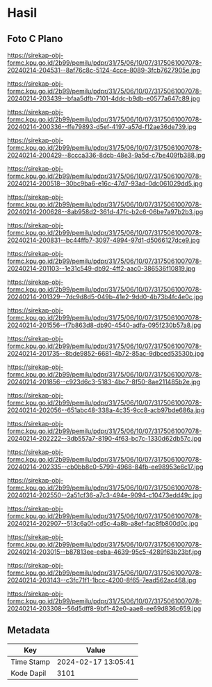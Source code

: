 # Hasil

## Foto C Plano

https://sirekap-obj-formc.kpu.go.id/2b99/pemilu/pdpr/31/75/06/10/07/3175061007078-20240214-204531--8af76c8c-5124-4cce-8089-3fcb7627905e.jpg

https://sirekap-obj-formc.kpu.go.id/2b99/pemilu/pdpr/31/75/06/10/07/3175061007078-20240214-203439--bfaa5dfb-7101-4ddc-b9db-e0577a647c89.jpg

https://sirekap-obj-formc.kpu.go.id/2b99/pemilu/pdpr/31/75/06/10/07/3175061007078-20240214-200336--ffe79893-d5ef-4197-a57d-f12ae36de739.jpg

https://sirekap-obj-formc.kpu.go.id/2b99/pemilu/pdpr/31/75/06/10/07/3175061007078-20240214-200429--8ccca336-8dcb-48e3-9a5d-c7be409fb388.jpg

https://sirekap-obj-formc.kpu.go.id/2b99/pemilu/pdpr/31/75/06/10/07/3175061007078-20240214-200518--30bc9ba6-e16c-47d7-93ad-0dc061029dd5.jpg

https://sirekap-obj-formc.kpu.go.id/2b99/pemilu/pdpr/31/75/06/10/07/3175061007078-20240214-200628--8ab958d2-361d-47fc-b2c6-06be7a97b2b3.jpg

https://sirekap-obj-formc.kpu.go.id/2b99/pemilu/pdpr/31/75/06/10/07/3175061007078-20240214-200831--bc44ffb7-3097-4994-97d1-d5066127dce9.jpg

https://sirekap-obj-formc.kpu.go.id/2b99/pemilu/pdpr/31/75/06/10/07/3175061007078-20240214-201103--1e31c549-db92-4ff2-aac0-386536f10819.jpg

https://sirekap-obj-formc.kpu.go.id/2b99/pemilu/pdpr/31/75/06/10/07/3175061007078-20240214-201329--7dc9d8d5-049b-41e2-9dd0-4b73b4fc4e0c.jpg

https://sirekap-obj-formc.kpu.go.id/2b99/pemilu/pdpr/31/75/06/10/07/3175061007078-20240214-201556--f7b863d8-db90-4540-adfa-095f230b57a8.jpg

https://sirekap-obj-formc.kpu.go.id/2b99/pemilu/pdpr/31/75/06/10/07/3175061007078-20240214-201735--8bde9852-6681-4b72-85ac-9dbced53530b.jpg

https://sirekap-obj-formc.kpu.go.id/2b99/pemilu/pdpr/31/75/06/10/07/3175061007078-20240214-201856--c923d6c3-5183-4bc7-8f50-8ae211485b2e.jpg

https://sirekap-obj-formc.kpu.go.id/2b99/pemilu/pdpr/31/75/06/10/07/3175061007078-20240214-202056--651abc48-338a-4c35-9cc8-acb97bde686a.jpg

https://sirekap-obj-formc.kpu.go.id/2b99/pemilu/pdpr/31/75/06/10/07/3175061007078-20240214-202222--3db557a7-8190-4f63-bc7c-1330d62db57c.jpg

https://sirekap-obj-formc.kpu.go.id/2b99/pemilu/pdpr/31/75/06/10/07/3175061007078-20240214-202335--cb0bb8c0-5799-4968-84fb-ee98953e6c17.jpg

https://sirekap-obj-formc.kpu.go.id/2b99/pemilu/pdpr/31/75/06/10/07/3175061007078-20240214-202550--2a51cf36-a7c3-494e-9094-c10473edd49c.jpg

https://sirekap-obj-formc.kpu.go.id/2b99/pemilu/pdpr/31/75/06/10/07/3175061007078-20240214-202907--513c6a0f-cd5c-4a8b-a8ef-fac8fb800d0c.jpg

https://sirekap-obj-formc.kpu.go.id/2b99/pemilu/pdpr/31/75/06/10/07/3175061007078-20240214-203015--b87813ee-eeba-4639-95c5-4289f63b23bf.jpg

https://sirekap-obj-formc.kpu.go.id/2b99/pemilu/pdpr/31/75/06/10/07/3175061007078-20240214-203143--c3fc71f1-1bcc-4200-8f65-7ead562ac468.jpg

https://sirekap-obj-formc.kpu.go.id/2b99/pemilu/pdpr/31/75/06/10/07/3175061007078-20240214-203308--56d5dff8-9bf1-42e0-aae8-ee69d836c659.jpg


## Metadata

| Key        | Value               |
| ---------- | ------------------- |
| Time Stamp | 2024-02-17 13:05:41 |
| Kode Dapil | 3101                |



